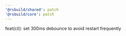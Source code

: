 ```yaml
---
'@rsbuild/shared': patch
'@rsbuild/core': patch
---
```


feat(cli): set 300ms debounce to avoid restart frequently
